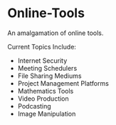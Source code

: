 # Online-Tools
An amalgamation of online tools.

Current Topics Include:
- Internet Security
- Meeting Schedulers
- File Sharing Mediums
- Project Management Platforms
- Mathematics Tools
- Video Production
- Podcasting 
- Image Manipulation
